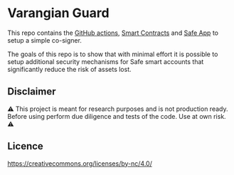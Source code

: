 # Varangian Guard

This repo contains the [GitHub actions](./actions), [Smart Contracts](./contracts/) and [Safe App](./app/) to setup a simple co-signer.

The goals of this repo is to show that with minimal effort it is possible to setup additional security mechanisms for Safe smart accounts that significantly reduce the risk of assets lost. 

## Disclaimer

⚠️ This project is meant for research purposes and is not production ready. Before using perform due diligence and tests of the code. Use at own risk. ⚠️

## Licence

https://creativecommons.org/licenses/by-nc/4.0/